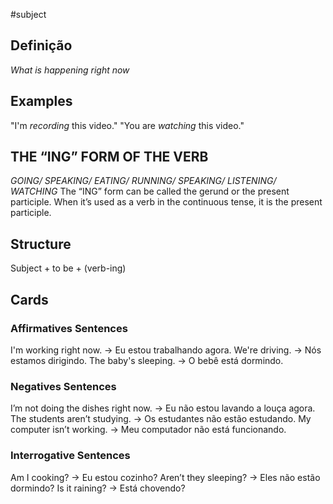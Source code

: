 #subject 
## Definição
*What is happening right now*
## Examples
"I'm *recording* this video."
"You are *watching* this video."

## THE “ING” FORM OF THE VERB 
*GOING/ SPEAKING/ EATING/ RUNNING/ SPEAKING/ LISTENING/ WATCHING* 
The “ING” form can be called the gerund or the present participle. 
When it’s used as a verb in the continuous tense, it is the present participle.
## Structure
Subject + to be + (verb-ing)

## Cards
### Affirmatives Sentences
I'm working right now.  -> Eu estou trabalhando agora. 
We're driving.          -> Nós estamos dirigindo.
The baby's sleeping.    -> O bebê está dormindo.
### Negatives Sentences
I’m not doing the dishes right now. -> Eu não estou lavando a louça agora.
The students aren’t studying.       -> Os estudantes não estão estudando.
My computer isn’t working.          -> Meu computador não está funcionando. 

### Interrogative Sentences
Am I cooking?          -> Eu estou cozinho?
Aren’t they sleeping?  -> Eles não estão dormindo?
Is it raining?         -> Está chovendo?

